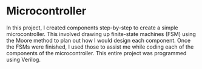 # Microcontroller

In this project, I created components step-by-step to create a simple microcontroller. This involved drawing up finite-state machines (FSM) using the Moore method to plan out how I would design each component. Once the FSMs were finished, I used those to assist me while coding each of the components of the microcontroller. This entire project was programmed using Verilog.
